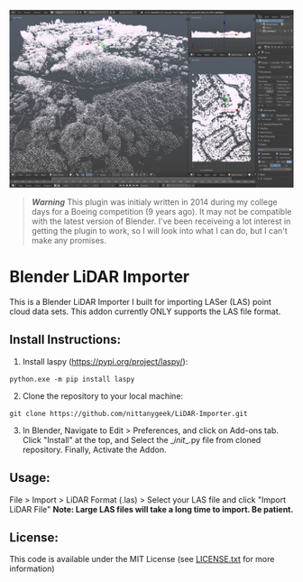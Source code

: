 ![Screenshot](screenshot.png)

>***Warning***
>This plugin was initialy written in 2014 during my college days for a Boeing competition (9 years ago).  It may not be compatible with the latest version of Blender.  I've been receiveing a lot interest in getting the plugin to work, so I will look into what I can do, but I can't make any promises.

Blender LiDAR Importer
==============
This is a Blender LiDAR Importer I built for importing LASer (LAS) point cloud data sets.  This addon currently ONLY supports the LAS file format.

## Install Instructions:
1. Install laspy (https://pypi.org/project/laspy/):
```
python.exe -m pip install laspy
```

2. Clone the repository to your local machine:
```
git clone https://github.com/nittanygeek/LiDAR-Importer.git
```

3. In Blender, Navigate to Edit > Preferences, and click on Add-ons tab.  Click "Install" at the top, and Select the \__init__.py file from cloned repository.  Finally, Activate the Addon.

## Usage:
File > Import > LiDAR Format (.las) > Select your LAS file and click "Import LiDAR File"
**Note: Large LAS files will take a long time to import.  Be patient.**


## License:
This code is available under the MIT License (see [LICENSE.txt](LICENSE.txt) for more information)
